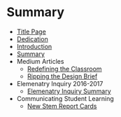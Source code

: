 # Summary

- [Title Page](000-title-page.md)
- [Dedication](000-dedication.md)
- [Introduction](README.md)
- [Summary](SUMMARY.md)
- Medium Articles
  - [Redefining the Classroom](00-9-week00.md)
  - [Ripping the Design Brief](01-5-week01.md)
- Elemenatry Inquiry 2016-2017
  - [Elemenatry Inquiry Summary](elem/2016-2017-elementary-inquiry.md)
- Communicating Student Learning
  - [New Stem Report Cards](csl/new-stem-reports.md)


